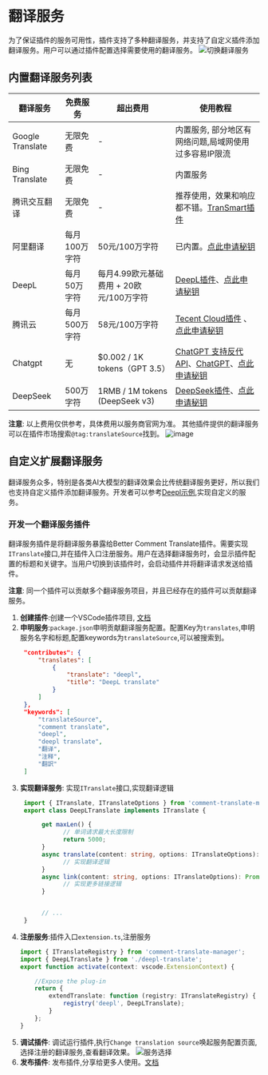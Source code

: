 # 翻译服务

为了保证插件的服务可用性，插件支持了多种翻译服务，并支持了自定义插件添加翻译服务。用户可以通过插件配置选择需要使用的翻译服务。
![切换翻译服务](https://github.com/intellism/deepl-translate/raw/master/image/select.png)

## 内置翻译服务列表

|  翻译服务     | 免费服务 |      超出费用     |  使用教程 |
| ----------- | ----------| ----------------- | ----------------- |
| Google Translate | 无限免费 |  - | 内置服务, 部分地区有网络问题,局域网使用过多容易IP限流 |
| Bing Translate | 无限免费 |  - | 内置服务 |
| 腾讯交互翻译 | 无限免费 |  - | 推荐使用，效果和响应都不错。[TranSmart插件](https://marketplace.visualstudio.com/items?itemName=naomi233.comment-translate-transmart) |
| 阿里翻译 | 每月100万字符 |  50元/100万字符	 | 已内置。[点此申请秘钥](https://bobtranslate.com/service/translate/ali.html) |
| DeepL | 每月50万字符 |  每月4.99欧元基础费用 + 20欧元/100万字符	 | [DeepL插件](https://marketplace.visualstudio.com/items?itemName=intellsmi.deepl-translate)、[点此申请秘钥](https://bobtranslate.com/service/translate/deepl.html) |
| 腾讯云 | 每月500万字符 |  58元/100万字符		 | [Tecent Cloud插件](https://marketplace.visualstudio.com/items?itemName=Kaiqun.tencent-cloud-translate) 、[点此申请秘钥](https://cloud.tencent.com/product/tmt) |
| Chatgpt | 无 |  $0.002 / 1K tokens（GPT 3.5）			 |[ChatGPT 支持反代 API](https://marketplace.visualstudio.com/items?itemName=upupnoah.chatgpt-comment-translateX)、[ChatGPT](https://marketplace.visualstudio.com/items?itemName=kitiho.chatgpt-comment-translate)、[点此申请秘钥](https://bobtranslate.com/service/translate/openai.html) |
| DeepSeek | 500万字符 | 1RMB / 1M tokens (DeepSeek v3) | [DeepSeek插件](https://marketplace.visualstudio.com/items?itemName=Renping.deepseek-comment-translate)、[点此申请秘钥](https://platform.deepseek.com/api_keys) |

**注意**: 以上费用仅供参考，具体费用以服务商官网为准。 其他插件提供的翻译服务可以在插件市场搜索`@tag:translateSource`找到。
![image](https://github.com/user-attachments/assets/9cb8d6ea-f0a0-4b11-a9b0-66192dc7f671)


## 自定义扩展翻译服务
翻译服务众多，特别是各类AI大模型的翻译效果会比传统翻译服务更好，所以我们也支持自定义插件添加翻译服务。开发者可以参考[Deepl示例](https://github.com/intellism/deepl-translate),实现自定义的服务。

### 开发一个翻译服务插件

翻译服务插件是将翻译服务暴露给Better Comment Translate插件。需要实现`ITranslate`接口,并在插件入口注册服务。用户在选择翻译服务时，会显示插件配置的标题和关键字。当用户切换到该插件时，会启动插件并将翻译请求发送给插件。

**注意**: 同一个插件可以贡献多个翻译服务项目，并且已经存在的插件可以贡献翻译服务。

1. **创建插件**:创建一个VSCode插件项目, [文档](https://code.visualstudio.com/api/get-started/your-first-extension)
2. **申明服务**:`package.json`申明贡献翻译服务配置。配置Key为`translates`,申明服务名字和标题,配置keywords为`translateSource`,可以被搜索到。
   ```json
    "contributes": {
        "translates": [
            {
                "translate": "deepl",
                "title": "DeepL translate"
            }
        ]
    },
    "keywords": [
        "translateSource",
        "comment translate",
        "deepl",
        "deepl translate",
        "翻译",
        "注释",
        "翻訳"
    ]
   ```
3. **实现翻译服务**: 实现`ITranslate`接口,实现翻译逻辑
    ```typescript
     import { ITranslate, ITranslateOptions } from 'comment-translate-manager';
     export class DeepLTranslate implements ITranslate {

          get maxLen() {
                // 单词请求最大长度限制
                return 5000;
          }
          async translate(content: string, options: ITranslateOptions): Promise<string> {
                // 实现翻译逻辑
          }
          async link(content: string, options: ITranslateOptions): Promise<string> {
                // 实现更多链接逻辑
          }


          // ...
     }
    ```
4. **注册服务**:插件入口`extension.ts`,注册服务
    ```typescript
    import { ITranslateRegistry } from 'comment-translate-manager';
    import { DeepLTranslate } from './deepl-translate';
    export function activate(context: vscode.ExtensionContext) {

        //Expose the plug-in
        return {
            extendTranslate: function (registry: ITranslateRegistry) {
                registry('deepl', DeepLTranslate);
            }
        };
    }
    ```
5. **调试插件**: 调试运行插件,执行`Change translation source`唤起服务配置页面,选择注册的翻译服务,查看翻译效果。
   ![服务选择](https://github.com/intellism/deepl-translate/raw/master/image/select.png)
6. **发布插件**: 发布插件,分享给更多人使用。[文档](https://code.visualstudio.com/api/working-with-extensions/publishing-extension)





